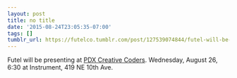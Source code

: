 ```yaml
---
layout: post
title: no title
date: '2015-08-24T23:05:35-07:00'
tags: []
tumblr_url: https://futelco.tumblr.com/post/127539074844/futel-will-be-presenting-at-pdx-creative
---
```

Futel will be presenting at [PDX Creative Coders](http://www.meetup.com/PDX-Creative-Coders/events/223295033/).&nbsp;Wednesday, August 26, 6:30 at Instrument,&nbsp;419 NE 10th Ave.

